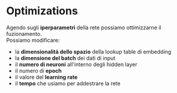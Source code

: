 # Optimizations

Agendo sugli **iperparametri** della rete possiamo ottimizzarne il fuzionamento.  
Possiamo modificare:

* la **dimensionalità dello spazio** della lookup table di embedding
* la **dimensione del batch** dei dati di input
* il **numero di neuroni** all'interno degli hidden layer
* il numero di **epoch**
* il valore del **learning rate**
* il **tempo** che usiamo per addestrare la rete



